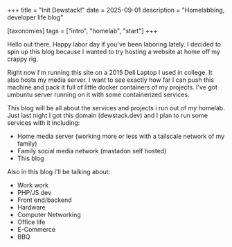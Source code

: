 +++
title = "Init Dewstack!"
date = 2025-09-01
description = "Homelabbing, developer life blog"

[taxonomies] 
tags = ["intro", "homelab", "start"]
+++

Hello out there. Happy labor day if you've been laboring lately. I decided to spin up this blog because I wanted to try hosting a website at home off my crappy rig.

Right now I'm running this site on a 2015 Dell Laptop I used in college. It also hosts my media server. I want to see exactly how far I can push this machine and pack it full of little docker containers of my projects. I've got umbuntu server running on it with some containerized services.

This blog will be all about the services and projects i run out of my homelab. Just last night I got this domain (dewstack.dev) and I plan to run some services with it including:

- Home media server (working more or less with a tailscale network of my family)
- Family social media network (mastadon self hosted)
- This blog

Also in this blog I'll be talking about:

- Work work
- PHP/JS dev
- Front end/backend
- Hardware
- Computer Networking
- Office life
- E-Commerce
- BBQ

